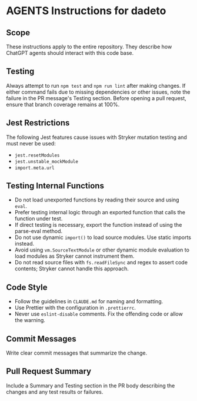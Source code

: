 # AGENTS Instructions for dadeto

## Scope

These instructions apply to the entire repository. They describe how ChatGPT
agents should interact with this code base.

## Testing

Always attempt to run `npm test` and `npm run lint` after making changes.
If either command fails due to missing dependencies or other issues, note the
failure in the PR message's Testing section.
Before opening a pull request, ensure that branch coverage remains at 100%.

## Jest Restrictions

The following Jest features cause issues with Stryker mutation testing and must never be used:

- `jest.resetModules`
- `jest.unstable_mockModule`
- `import.meta.url`

## Testing Internal Functions

- Do not load unexported functions by reading their source and using `eval`.
- Prefer testing internal logic through an exported function that calls the function under test.
- If direct testing is necessary, export the function instead of using the parse-eval method.
- Do not use dynamic `import()` to load source modules. Use static imports instead.
- Avoid using `vm.SourceTextModule` or other dynamic module evaluation to load modules as Stryker cannot instrument them.
- Do not read source files with `fs.readFileSync` and regex to assert code contents; Stryker cannot handle this approach.

## Code Style

- Follow the guidelines in `CLAUDE.md` for naming and formatting.
- Use Prettier with the configuration in `.prettierrc`.
- Never use `eslint-disable` comments. Fix the offending code or allow the warning.

## Commit Messages

Write clear commit messages that summarize the change.

## Pull Request Summary

Include a Summary and Testing section in the PR body describing the changes and
any test results or failures.
